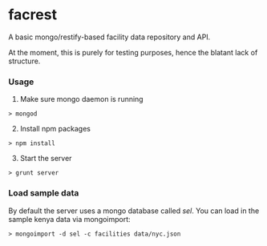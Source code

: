 facrest
=======

A basic mongo/restify-based facility data repository and API.

At the moment, this is purely for testing purposes, hence the blatant lack of structure.

### Usage

1) Make sure mongo daemon is running

```
> mongod
```

2) Install npm packages

```
> npm install
```


3) Start the server

```
> grunt server
```

### Load sample data

By default the server uses a mongo database called *sel*. You can load in the sample kenya data via mongoimport:

```
> mongoimport -d sel -c facilities data/nyc.json
```
